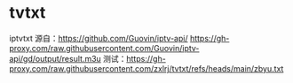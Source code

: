 # tvtxt
iptvtxt
源自：https://github.com/Guovin/iptv-api/
https://gh-proxy.com/raw.githubusercontent.com/Guovin/iptv-api/gd/output/result.m3u
测试：https://gh-proxy.com/raw.githubusercontent.com/zxlrj/tvtxt/refs/heads/main/zbyu.txt
